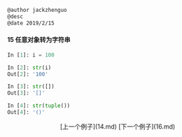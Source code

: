 ```markdown
@author jackzhenguo
@desc 
@date 2019/2/15
```

#### 15 任意对象转为字符串　　

```python
In [1]: i = 100                                                                

In [2]: str(i)                                                                 
Out[2]: '100'

In [3]: str([])                                                                
Out[3]: '[]'

In [4]: str(tuple())                                                           
Out[4]: '()'
```

<center>[上一个例子](14.md)    [下一个例子](16.md)</center>